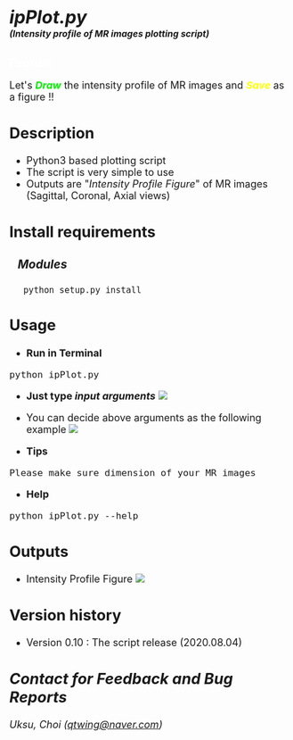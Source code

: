 # <font size=6><br>_**ipPlot.py</br></font> <font size=3>(Intensity profile of MR images plotting script)**_</font>

## <font color=white>_Feature_</font>
<font size=4>Let's <font color=grean><b>_Draw_</b></font> the intensity profile of MR images and <font color=yellow><b>_Save_</b> </font> as a figure !!

## Description
+ Python3 based plotting script
+ The script is very simple to use
+ Outputs are "_Intensity Profile Figure_" of MR images (Sagittal, Coronal, Axial views)


## Install requirements
### &nbsp;&nbsp;&nbsp;_Modules_
&nbsp;&nbsp;&nbsp;&nbsp;
```python setup.py install```


## Usage
+ <b>Run in Terminal</b>
```
python ipPlot.py
```
+ <b> Just type _input arguments_</b>
![](assets/README-f0b076c6.png)

+ You can decide above arguments as the following example
![](assets/README-a8dc16f8.png)

+ <b>Tips</b>
```
Please make sure dimension of your MR images
```



+ <b>Help</b>
```
python ipPlot.py --help
```

## Outputs
+ Intensity Profile Figure
![](assets/README-4377ffa6.png)

## Version history
+ Version 0.10 : The script release (2020.08.04)

## _Contact for Feedback and Bug Reports_
_Uksu, Choi (qtwing@naver.com)_
